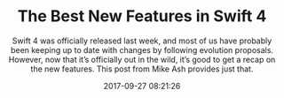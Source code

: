 ---
title: "The Best New Features in Swift 4"
subtitle: "Swift 4 was officially released last week, and most of us have probably been keeping up to date with changes by following evolution proposals. However, now that it’s officially out in the wild, it’s good to get a recap on the new features. This post from Mike Ash provides just that."
tags: ["swift-4"]
link: "https://plausible.coop/blog/2017/09/13/best-new-features-in-swift-4"
date: "2017-09-27 08:21:26"
---